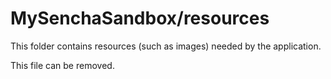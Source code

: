 # MySenchaSandbox/resources

This folder contains resources (such as images) needed by the application. 

This file can be removed.
